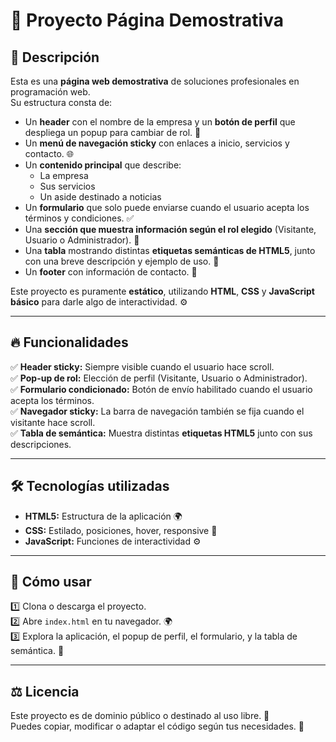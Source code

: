 # 🌟 Proyecto Página Demostrativa

## 🚀 Descripción

Esta es una **página web demostrativa** de soluciones profesionales en programación web.  
Su estructura consta de:

- Un **header** con el nombre de la empresa y un **botón de perfil** que despliega un popup para cambiar de rol. 🙍
- Un **menú de navegación sticky** con enlaces a inicio, servicios y contacto. 🌐
- Un **contenido principal** que describe:
  - La empresa
  - Sus servicios
  - Un aside destinado a noticias
- Un **formulario** que solo puede enviarse cuando el usuario acepta los términos y condiciones. ✅
- Una **sección que muestra información según el rol elegido** (Visitante, Usuario o Administrador). 👥
- Una **tabla** mostrando distintas **etiquetas semánticas de HTML5**, junto con una breve descripción y ejemplo de uso. 📝
- Un **footer** con información de contacto. 📍

Este proyecto es puramente **estático**, utilizando **HTML**, **CSS** y **JavaScript básico** para darle algo de interactividad. ⚙

---

## 🔥 Funcionalidades

✅ **Header sticky:** Siempre visible cuando el usuario hace scroll.  
✅ **Pop-up de rol:** Elección de perfil (Visitante, Usuario o Administrador).  
✅ **Formulario condicionado:** Botón de envío habilitado cuando el usuario acepta los términos.  
✅ **Navegador sticky:** La barra de navegación también se fija cuando el visitante hace scroll.  
✅ **Tabla de semántica:** Muestra distintas **etiquetas HTML5** junto con sus descripciones.  

---

## 🛠 Tecnologías utilizadas

- **HTML5:** Estructura de la aplicación 🌍
- **CSS:** Estilado, posiciones, hover, responsive 🎨
- **JavaScript:** Funciones de interactividad ⚙

---

## 📁 Cómo usar

1️⃣ Clona o descarga el proyecto.  
2️⃣ Abre `index.html` en tu navegador. 🌍  
3️⃣ Explora la aplicación, el popup de perfil, el formulario, y la tabla de semántica. 👥

---

## ⚖ Licencia

Este proyecto es de dominio público o destinado al uso libre. 🙌  
Puedes copiar, modificar o adaptar el código según tus necesidades. 🌟
